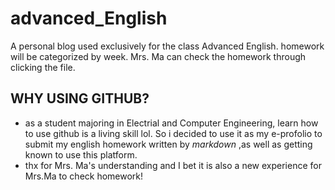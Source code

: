 # advanced_English
A personal blog used exclusively for the class Advanced English.
homework will be categorized by week. Mrs. Ma can check the homework through clicking the file.

## WHY USING GITHUB?
- as a student majoring in Electrial and Computer Engineering, learn how to use github is a living skill lol. So i decided to use it as my e-profolio to submit my english homework written by *markdown*  ,as well as getting known to use this platform.
- thx for Mrs. Ma's understanding and I bet it is also a new experience for Mrs.Ma to check homework!
